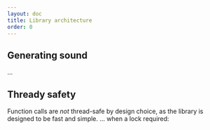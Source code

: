 ```yaml
---
layout: doc
title: Library architecture
order: 0
---
```


## Generating sound

...

## Thready safety

Function calls are *not* thread-safe by design choice, as the library is designed to be fast and simple. ... when a lock required:

